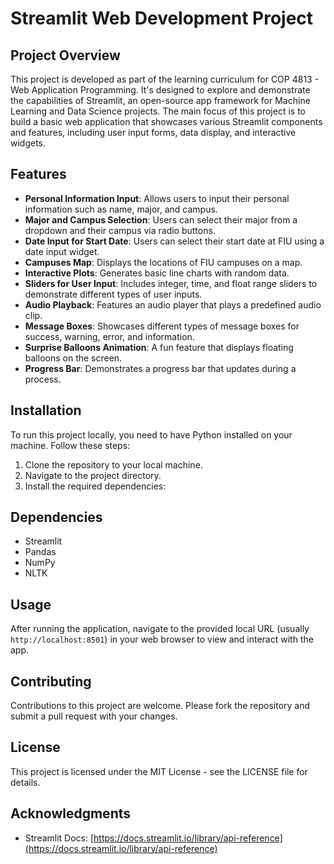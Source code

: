 # Streamlit Web Development Project

## Project Overview

This project is developed as part of the learning curriculum for COP 4813 - Web Application Programming. It's designed to explore and demonstrate the capabilities of Streamlit, an open-source app framework for Machine Learning and Data Science projects. The main focus of this project is to build a basic web application that showcases various Streamlit components and features, including user input forms, data display, and interactive widgets.

## Features

- **Personal Information Input**: Allows users to input their personal information such as name, major, and campus.
- **Major and Campus Selection**: Users can select their major from a dropdown and their campus via radio buttons.
- **Date Input for Start Date**: Users can select their start date at FIU using a date input widget.
- **Campuses Map**: Displays the locations of FIU campuses on a map.
- **Interactive Plots**: Generates basic line charts with random data.
- **Sliders for User Input**: Includes integer, time, and float range sliders to demonstrate different types of user inputs.
- **Audio Playback**: Features an audio player that plays a predefined audio clip.
- **Message Boxes**: Showcases different types of message boxes for success, warning, error, and information.
- **Surprise Balloons Animation**: A fun feature that displays floating balloons on the screen.
- **Progress Bar**: Demonstrates a progress bar that updates during a process.

## Installation

To run this project locally, you need to have Python installed on your machine. Follow these steps:

1. Clone the repository to your local machine.
2. Navigate to the project directory.
3. Install the required dependencies:


## Dependencies

- Streamlit
- Pandas
- NumPy
- NLTK

## Usage

After running the application, navigate to the provided local URL (usually `http://localhost:8501`) in your web browser to view and interact with the app.

## Contributing

Contributions to this project are welcome. Please fork the repository and submit a pull request with your changes.

## License

This project is licensed under the MIT License - see the LICENSE file for details.

## Acknowledgments

- Streamlit Docs: [https://docs.streamlit.io/library/api-reference](https://docs.streamlit.io/library/api-reference)

